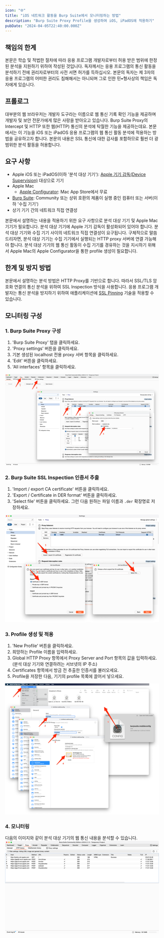 ```yaml
---
icon: "🌐"
title: "iOS 네트워크 활동을 Burp Suite에서 모니터링하는 방법"
description: "Burp Suite Proxy Profile을 생성하여 iOS, iPadOS에 적용하기"
pubDate: "2024-04-05T22:40:00.000Z"
---
```


## 책임의 한계
본문은 학습 및 적법한 절차에 따라 응용 프로그램 개발자로부터 허용 받은 범위에 한정된 분석을 지원하기 위하여 작성된 것입니다. 
독자께서는 응용 프로그램의 통신 활동을 분석하기 전에 권리자로부터의 사전 서면 허가를 득하십시오. 
본문의 독자는 제 3자의 응용 프로그램의 어떠한 권리도 침해해서는 아니되며 그로 인한 민•형사상의 책임은 독자에게 있습니다.

## 프롤로그
대부분의 웹 브라우저는 개발자 도구라는 이름으로 웹 통신 기록 확인 기능을 제공하며 개발자 및 보안 전문가에게 많은 사랑을 받아오고 있습니다. 
Burp Suite Proxy의 Intercept 및 HTTP 또한 웹(HTTP) 통신의 분석에 탁월한 기능을 제공하는데요. 
본문에서는 이 기능을 iOS 또는 iPadOS 응용 프로그램의 웹 통신 활동 분석에 적용하는 방법을 공유하고자 합니다. 
본문의 내용은 SSL 통신에 대한 감사를 포함하므로 훨씬 더 광범위한 분석 활동을 허용합니다.

## 요구 사항
* Apple iOS 또는 iPadOS(이하 '분석 대상 기기'): [Apple 기기 감독(Device Supervision)](https://support.apple.com/ko-kr/guide/deployment/dep1d89f0bff/web) 대상으로 기기
* Apple Mac
    * [Apple Configurator](https://apps.apple.com/kr/app/apple-configurator/id1037126344?l=en-GB&mt=12): Mac App Store에서 무료
* [Burp Suite](https://portswigger.net/burp): Community 또는 상위 호환의 제품이 실행 중인 컴퓨터 또는 서버(이하 '수집 기기')
* 상기 기기 간의 네트워크 직접 연결성
  
본문에서 설명하는 내용을 적용하기 위한 요구 사항으로 분석 대상 기기 및 Apple Mac 기기가 필요합니다. 분석 대상 기기에 Apple 기기 감독이 활성화되어 있어야 합니다. 
분석 대상 기기와 수집 기기 사이의 네트워크 직접 연결성이 요구됩니다. 구체적으로 말씀드리자면, 분석 대상 기기는 수집 기기에서 실행되는 HTTP proxy 서버에 연결 가능해야 합니다. 
분석 대상 기기의 웹 통신 활동이 수집 기기를 경유하는 것을 지시하기 위해서 Apple Mac의 Apple Configurator을 통한 profile 생성이 필요합니다.

## 한계 및 방지 방법
본문에서 설명하는 분석 방법은 HTTP Proxy를 기반으로 합니다. 따라서 SSL/TLS 암호화 연결의 통신 분석을 위하여 SSL Inspection 방식을 사용합니다. 
응용 프로그램 개발자는 통신 분석을 방지하기 위하여 애플리케이션에 [SSL Pinning](https://owasp.org/www-community/controls/Certificate_and_Public_Key_Pinning) 기술을 적용할 수 있습니다. 


## 모니터링 구성
### 1. Burp Suite Proxy 구성
1. 'Burp Suite Proxy' 탭을 클릭하세요.
2. 'Proxy settings' 버튼을 클릭하세요.
3. 기본 생성된 localhost 전용 proxy 서버 항목을 클릭하세요.
4. 'Edit' 버튼을 클릭하세요.
5. 'All interfaces' 항목을 클릭하세요.

![Configure Burp Suite Proxy](burpsuite0.png)

### 2. Burp Suite SSL Inspection 인증서 추출
1. 'Import / export CA certificate' 버튼을 클릭하세요.
2. 'Export / Certificate in DER format' 버튼을 클릭하세요.
3. 'Select file' 버튼을 클릭하세요. 그런 다음 원하는 파일 이름과 `.der` 확장명로 저장하세요.

![Export Burp Suite CA certificate for SSL/TLS inspection](burpsuite1.png)

### 3. Profile 생성 및 적용
1. 'New Profile' 버튼을 클릭하세요.
2. 희망하는 Profile 이름을 입력하세요.
3. Global HTTP Proxy 항목에서 Proxy Server and Port 항목의 값을 입력하세요.(분석 대상 기기와 연결하려는 서브넷의 IP 주소)
4. Certificates 항목에서 방금 전 추출한 인증서를 불러오세요.
5. Profile을 저장한 다음, 기기의 profile 목록에 끌어서 넣으세요.

![Create and apply profile for iOS/iPadOS devices](burpsuite2.png)

### 4. 모니터링
다음의 이미지와 같이 분석 대상 기기의 웹 통신 내용을 분석할 수 있습니다.
![Monitor interface traffic from devices](burpsuite3.png)

